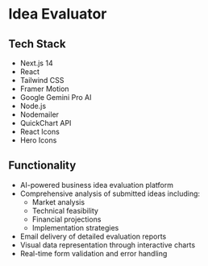 # Idea Evaluator

## Tech Stack
* Next.js 14
* React
* Tailwind CSS
* Framer Motion
* Google Gemini Pro AI
* Node.js
* Nodemailer
* QuickChart API
* React Icons
* Hero Icons

## Functionality
* AI-powered business idea evaluation platform
* Comprehensive analysis of submitted ideas including:
  * Market analysis
  * Technical feasibility
  * Financial projections
  * Implementation strategies
* Email delivery of detailed evaluation reports
* Visual data representation through interactive charts
* Real-time form validation and error handling 